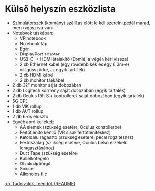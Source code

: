 # Külső helyszín eszközlista

- Szimulátorszék (kormányt szállítás előtt le kell szerelni,pedál marad, mert ragasztva van)
- Notebook táskában:
  - VR notebook
  - Notebook táp
  - Egér
  - DisplayPort adapter
  - USB-C -> HDMI átalakító (Domié, a végén kéri vissza)
  - 2 db Ethernet kábel (egy rövidebb kék és egy 6,3m-es világosszürke, az egyik tartalék)
  - 2 db HDMI kábel
  - 2 db monitor tápkábel
- 2 db 32" monitor saját dobozában
- 2 db Logitech kormány saját dobozában (egyik tartalék)
- 2 db Oculus Rift S + kontrollerek saját dobozában (egyik tartalék)
- 5G CPE
- 1 db VIK rollup
- 1 db AUT rollup
- 2 db 6-os elosztó
- Egyéb apró kellékek:
  - AA elemek (szükség esetére, Oculus kontrollerbe)
  - Fertőtlenítő kendő (VR sisak fertőtlenítéshez)
  - Kétoldalú ragasztó (szükség esetére, pedál rögzítéshez)
  - Festőszalag (szükség esetére, Oculus belső érzékelő leragasztásához)
  - Duct Tape (szükség esetére)
  - Kábelkötegelő
  - Oldalcsípőfogó
  - Sniccer
  - Alkoholos filc

[<< Tudnivalók, teendők (README)](README.md)
